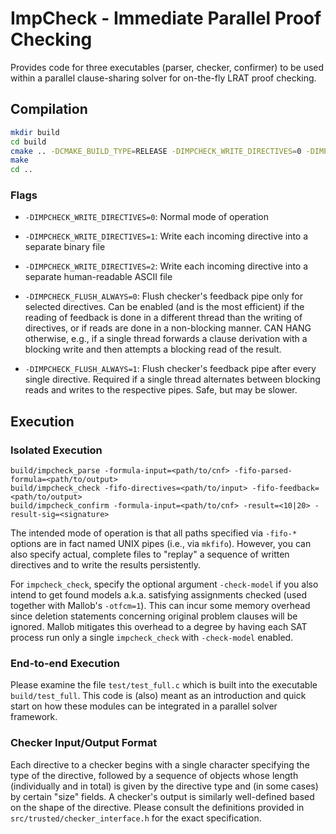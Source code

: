  
# ImpCheck - Immediate Parallel Proof Checking

Provides code for three executables (parser, checker, confirmer) to be used within a parallel clause-sharing solver for on-the-fly LRAT proof checking.

## Compilation

```bash
mkdir build
cd build
cmake .. -DCMAKE_BUILD_TYPE=RELEASE -DIMPCHECK_WRITE_DIRECTIVES=0 -DIMPCHECK_FLUSH_ALWAYS=1
make
cd ..
```

### Flags

* `-DIMPCHECK_WRITE_DIRECTIVES=0`: Normal mode of operation
* `-DIMPCHECK_WRITE_DIRECTIVES=1`: Write each incoming directive into a separate binary file
* `-DIMPCHECK_WRITE_DIRECTIVES=2`: Write each incoming directive into a separate human-readable ASCII file

* `-DIMPCHECK_FLUSH_ALWAYS=0`: Flush checker's feedback pipe only for selected directives. Can be enabled (and is the most efficient) if the reading of feedback is done in a different thread than the writing of directives, or if reads are done in a non-blocking manner. CAN HANG otherwise, e.g., if a single thread forwards a clause derivation with a blocking write and then attempts a blocking read of the result.
* `-DIMPCHECK_FLUSH_ALWAYS=1`: Flush checker's feedback pipe after every single directive. Required if a single thread alternates between blocking reads and writes to the respective pipes. Safe, but may be slower.

## Execution

### Isolated Execution

`build/impcheck_parse -formula-input=<path/to/cnf> -fifo-parsed-formula=<path/to/output>`  
`build/impcheck_check -fifo-directives=<path/to/input> -fifo-feedback=<path/to/output>`  
`build/impcheck_confirm -formula-input=<path/to/cnf> -result=<10|20> -result-sig=<signature>`

The intended mode of operation is that all paths specified via `-fifo-*` options are in fact named UNIX pipes (i.e., via `mkfifo`).
However, you can also specify actual, complete files to "replay" a sequence of written directives and to write the results persistently.

For `impcheck_check`, specify the optional argument `-check-model` if you also intend to get found models a.k.a. satisfying assignments checked (used together with Mallob's `-otfcm=1`). This can incur some memory overhead since deletion statements concerning original problem clauses will be ignored. Mallob mitigates this overhead to a degree by having each SAT process run only a single `impcheck_check` with `-check-model` enabled.

### End-to-end Execution

Please examine the file `test/test_full.c` which is built into the executable `build/test_full`.
This code is (also) meant as an introduction and quick start on how these modules can be integrated in a parallel solver framework.

### Checker Input/Output Format

Each directive to a checker begins with a single character specifying the type of the directive, followed by a sequence of objects whose length (individually and in total) is given by the directive type and (in some cases) by certain "size" fields. A checker's output is similarly well-defined based on the shape of the directive. Please consult the definitions provided in `src/trusted/checker_interface.h` for the exact specification.
